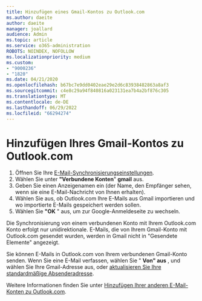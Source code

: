 ```yaml
---
title: Hinzufügen eines Gmail-Kontos zu Outlook.com
ms.author: daeite
author: daeite
manager: joallard
audience: Admin
ms.topic: article
ms.service: o365-administration
ROBOTS: NOINDEX, NOFOLLOW
ms.localizationpriority: medium
ms.custom:
- "9000236"
- "1820"
ms.date: 04/21/2020
ms.openlocfilehash: b67bc7e9dd0402eae29e2d6c83938482863a8af3
ms.sourcegitcommit: c4e8c29a94f840816a023131ea7b4a2bf876c305
ms.translationtype: MT
ms.contentlocale: de-DE
ms.lasthandoff: 06/29/2022
ms.locfileid: "66294274"
---
```

# <a name="add-your-gmail-account-to-outlookcom"></a>Hinzufügen Ihres Gmail-Kontos zu Outlook.com

1. Öffnen Sie Ihre [E-Mail-Synchronisierungseinstellungen](https://go.microsoft.com/fwlink/?linkid=875264).
2. Wählen Sie unter **"Verbundene Konten**" **gmail** aus.
3. Geben Sie einen Anzeigenamen ein (der Name, den Empfänger sehen, wenn sie eine E-Mail-Nachricht von Ihnen erhalten).
4. Wählen Sie aus, ob Outlook.com Ihre E-Mails aus Gmail importieren und wo importierte E-Mails gespeichert werden sollen.
5. Wählen Sie **"OK** " aus, um zur Google-Anmeldeseite zu wechseln.

Die Synchronisierung von einem verbundenen Konto mit Ihrem Outlook.com Konto erfolgt nur unidirektionale. E-Mails, die von Ihrem Gmail-Konto mit Outlook.com gesendet wurden, werden in Gmail nicht in "Gesendete Elemente" angezeigt.

Sie können E-Mails in Outlook.com von Ihrem verbundenen Gmail-Konto senden. Wenn Sie eine E-Mail verfassen, wählen Sie " **Von" aus** , und wählen Sie Ihre Gmail-Adresse aus, oder [aktualisieren Sie Ihre standardmäßige Absenderadresse](https://go.microsoft.com/fwlink/?linkid=875264).

Weitere Informationen finden Sie unter [Hinzufügen Ihrer anderen E-Mail-Konten zu Outlook.com](https://support.office.com/article/c5224df4-5885-4e79-91ba-523aa743f0ba?wt.mc_id=Office_Outlook_com_Alchemy).